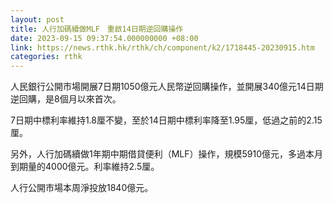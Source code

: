 ```yaml
---
layout: post
title: 人行加碼續做MLF　重啟14日期逆回購操作
date: 2023-09-15 09:37:54.000000000 +08:00
link: https://news.rthk.hk/rthk/ch/component/k2/1718445-20230915.htm
categories: rthk
---
```


人民銀行公開市場開展7日期1050億元人民幣逆回購操作，並開展340億元14日期逆回購，是8個月以來首次。

7日期中標利率維持1.8厘不變，至於14日期中標利率降至1.95厘，低過之前的2.15厘。

另外，人行加碼續做1年期中期借貸便利（MLF）操作，規模5910億元，多過本月到期量的4000億元。利率維持2.5厘。

人行公開市場本周淨投放1840億元。
